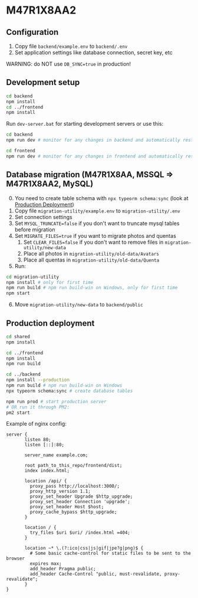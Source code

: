 # M47R1X8AA2
## Configuration
1. Copy file `backend/example.env` to `backend/.env`
2. Set application settings like database connection, secret key, etc

WARNING: do NOT use `DB_SYNC=true` in production!

## Development setup
```bash
cd backend
npm install
cd ../frontend
npm install
```
Run `dev-server.bat` for starting development servers or use this:
```bash
cd backend
npm run dev # monitor for any changes in backend and automatically restart the server
```
```bash
cd frontend
npm run dev # monitor for any changes in frontend and automatically restart the server
```

## Database migration (M47R1X8AA, MSSQL => M47R1X8AA2, MySQL)
0. You need to create table schema with `npx typeorm schema:sync` (look at [Production Deployment](#production-deployment))
1. Copy file `migration-utility/example.env` to `migration-utility/.env`
2. Set connection settings
3. Set `MYSQL_TRUNCATE=false` if you don't want to truncate mysql tables before migration
4. Set `MIGRATE_FILES=true` if you want to migrate photos and quentas
   1. Set `CLEAR_FILES=false` if you don't want to remove files in `migration-utility/new-data`
   2. Place all photos in `migration-utility/old-data/Avatars`
   3. Place all quentas in `migration-utility/old-data/Quenta`
5. Run:
```bash
cd migration-utility
npm install # only for first time
npm run build # npm run build-win on Windows, only for first time
npm start
```
6. Move `migration-utility/new-data` to `backend/public`

## Production deployment
```bash
cd shared
npm install

cd ../frontend
npm install
npm run build

cd ../backend
npm install --production
npm run build # npm run build-win on Windows
npx typeorm schema:sync # create database tables

npm run prod # start production server
# OR run it through PM2:
pm2 start
```
Example of nginx config:
```nginx
server {
       listen 80;
       listen [::]:80;

       server_name example.com;

       root path_to_this_repo/frontend/dist;
       index index.html;

       location /api/ {
         proxy_pass http://localhost:3000/;
         proxy_http_version 1.1;
         proxy_set_header Upgrade $http_upgrade;
         proxy_set_header Connection 'upgrade';
         proxy_set_header Host $host;
         proxy_cache_bypass $http_upgrade;
       }

       location / {
         try_files $uri $uri/ /index.html =404;
       }

       location ~* \.(?:ico|css|js|gif|jpe?g|png)$ {
         # Some basic cache-control for static files to be sent to the browser
         expires max;
         add_header Pragma public;
         add_header Cache-Control "public, must-revalidate, proxy-revalidate";
       }
}
```